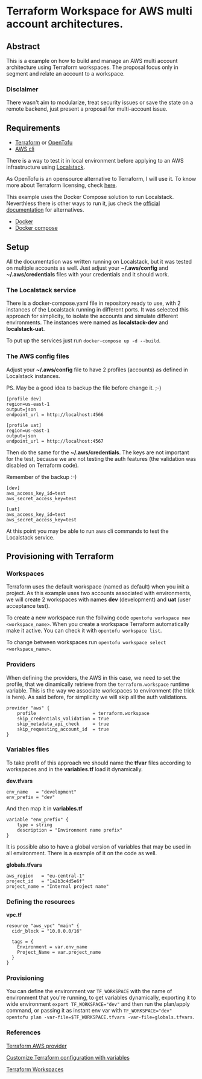 # Terraform Workspace for AWS multi account architectures.

## Abstract

This is a example on how to build and manage an AWS multi account architecture using Terraform workspaces. The proposal focus only in segment and relate an account to a workspace.

### Disclaimer

There wasn't aim to modularize, treat security issues or save the state on a remote backend, just present a proposal for multi-account issue.

## Requirements

- [Terraform](https://developer.hashicorp.com/terraform/install) or [OpenTofu](https://opentofu.org/docs/intro/install/)
- [AWS cli](https://docs.aws.amazon.com/cli/latest/userguide/getting-started-install.html)

There is a way to test it in local environment before applying to an AWS infrastructure using [Localstack](https://www.localstack.cloud/).

As OpenTofu is an opensource alternative to Terraform, I will use it. To know more about Terraform licensing, check [here](https://www.hashicorp.com/blog/hashicorp-updates-licensing-faq-based-on-community-questions).

This example uses the Docker Compose solution to run Localstack. Neverthless there is other ways to run it, jus check the [official documentation](https://docs.localstack.cloud/getting-started/installation/) for alternatives.

- [Docker](https://docs.docker.com/engine/install/)
- [Docker compose](https://docs.docker.com/compose/install/)

## Setup

All the documentation was written running on Localstack, but it was tested on multiple accounts as well. Just adjust your **~/.aws/config** and **~/.aws/credentials** files with your credentials and it should work.

### The Localstack service

There is a docker-compose.yaml file in repository ready to use, with 2 instances of the Localstack running in different ports. It was selected this approach for simplicity, to isolate the accounts and simulate different environments. The instances were named as **localstack-dev** and **localstack-uat**.

To put up the services just run `docker-compose up -d --build`.

### The AWS config files

Adjust your **~/.aws/config** file to have 2 profiles (accounts) as defined in Localstack instances. 

PS. May be a good idea to backup the file before change it. ;-)

```
[profile dev]
region=us-east-1
output=json
endpoint_url = http://localhost:4566

[profile uat]
region=us-east-1
output=json
endpoint_url = http://localhost:4567
```

Then do the same for the **~/.aws/credentials**. The keys are not important for the test, because we are not testing the auth features (the validation was disabled on Terraform code).

Remember of the backup :-)

```
[dev]
aws_access_key_id=test
aws_secret_access_key=test

[uat]
aws_access_key_id=test
aws_secret_access_key=test
```
At this point you may be able to run aws cli commands to test the Localstack service.

## Provisioning with Terraform

### Workspaces

Terraform uses the default workspace (named as default) when you init a project. As this example uses two accounts associated with environments, we will create 2 workspaces with names **dev** (development) and **uat** (user acceptance test).

To create a new workspace run the follwing code `opentofu workspace new <workspace_name>`. When you create a workspace Terraform automatically make it active. You can check it with `opentofu workspace list`.

To change between workspaces run `opentofu workspace select <workspace_name>`.

### Providers

When defining the providers, the AWS in this case, we need to set the profile, that we dinamically retrieve from the `terraform.workspace` runtime variable. This is the way we associate workspaces to environment (the trick is here). As said before, for simplicity we will skip all the auth validations.

```
provider "aws" {
    profile                     = terraform.workspace
    skip_credentials_validation = true
    skip_metadata_api_check     = true
    skip_requesting_account_id  = true
}

```

### Variables files

To take profit of this approach we should name the **tfvar** files according to workspaces and in the **variables.tf** load it dynamically.

**dev.tfvars**

```
env_name   = "development"
env_prefix = "dev"
```

And then map it in **variables.tf**

```
variable "env_prefix" {
    type = string
    description = "Environment name prefix"
}
```

It is possible also to have a global version of variables that may be used in all environment. There is a example of it on the code as well.

**globals.tfvars**

```
aws_region   = "eu-central-1"
project_id   = "1a2b3c4d5e6f"
project_name = "Internal project name"
```

### Defining the resources

**vpc.tf**

```
resource "aws_vpc" "main" {
  cidr_block = "10.0.0.0/16"

  tags = {
    Environment = var.env_name
    Project_Name = var.project_name
  }
}
```

### Provisioning

You can define the environment var `TF_WORKSPACE` with the name of environment that you're running, to get variables dynamically, exporting it to wide environment `export TF_WORKSPACE="dev"` and then run the plan/apply command, or passing it as instant env var with `TF_WORKSPACE="dev" opentofu plan -var-file=$TF_WORKSPACE.tfvars -var-file=globals.tfvars`.

### References

[Terraform AWS provider](https://registry.terraform.io/providers/hashicorp/aws/latest/docs)

[Customize Terraform configuration with variables](https://developer.hashicorp.com/terraform/tutorials/configuration-language/variables)

[Terraform Workspaces](https://developer.hashicorp.com/terraform/language/state/workspaces)
